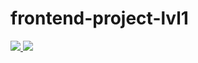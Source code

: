 # frontend-project-lvl1
<a href="https://codeclimate.com/github/codeclimate/codeclimate/maintainability">
  <img src="https://api.codeclimate.com/v1/badges/a99a88d28ad37a79dbf6/maintainability" />
</a>
<a href = "https://github.com/NahshonYermiyahu/frontend-project-lvl1/actions">
  <img src = "https://github.com/NahshonYermiyahu/frontend-project-lvl1/workflows/Run%20linter/badge.svg">
</a>
